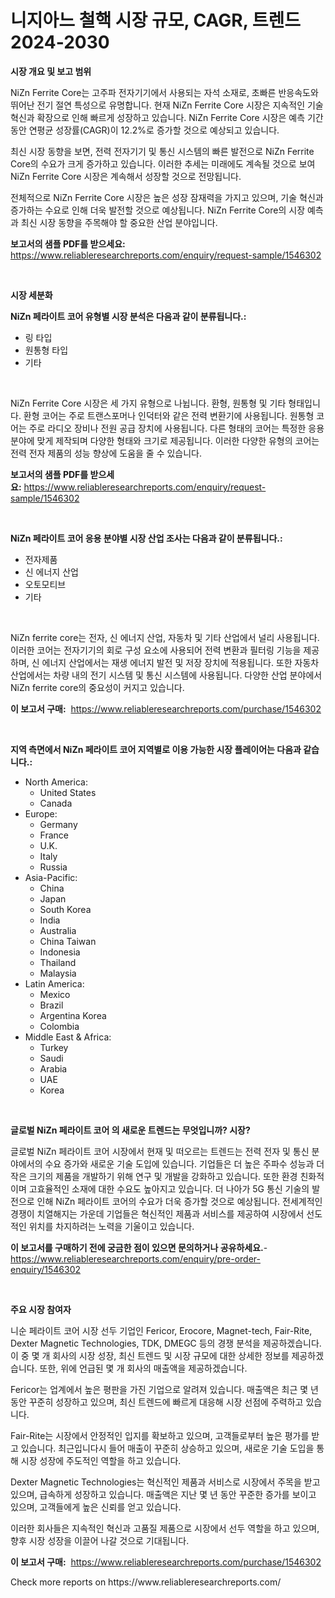 <p><h1>니지아느 철핵 시장 규모, CAGR, 트렌드 2024-2030</h1></p><p><strong>시장 개요 및 보고 범위</strong></p>
<p><p>NiZn Ferrite Core는 고주파 전자기기에서 사용되는 자석 소재로, 초빠른 반응속도와 뛰어난 전기 절연 특성으로 유명합니다. 현재 NiZn Ferrite Core 시장은 지속적인 기술 혁신과 확장으로 인해 빠르게 성장하고 있습니다. NiZn Ferrite Core 시장은 예측 기간 동안 연평균 성장률(CAGR)이 12.2%로 증가할 것으로 예상되고 있습니다.</p><p>최신 시장 동향을 보면, 전력 전자기기 및 통신 시스템의 빠른 발전으로 NiZn Ferrite Core의 수요가 크게 증가하고 있습니다. 이러한 추세는 미래에도 계속될 것으로 보여 NiZn Ferrite Core 시장은 계속해서 성장할 것으로 전망됩니다.</p><p>전체적으로 NiZn Ferrite Core 시장은 높은 성장 잠재력을 가지고 있으며, 기술 혁신과 증가하는 수요로 인해 더욱 발전할 것으로 예상됩니다. NiZn Ferrite Core의 시장 예측과 최신 시장 동향을 주목해야 할 중요한 산업 분야입니다.</p></p>
<p><strong>보고서의 샘플 PDF를 받으세요:</strong> <a href="https://www.reliableresearchreports.com/enquiry/request-sample/1546302">https://www.reliableresearchreports.com/enquiry/request-sample/1546302</a></p>
<p>&nbsp;</p>
<p><strong>시장 세분화</strong></p>
<p><strong>NiZn 페라이트 코어 유형별 시장 분석은 다음과 같이 분류됩니다.:</strong></p>
<p><ul><li>링 타입</li><li>원통형 타입</li><li>기타</li></ul></p>
<p>&nbsp;</p>
<p><p>NiZn Ferrite Core 시장은 세 가지 유형으로 나뉩니다. 환형, 원통형 및 기타 형태입니다. 환형 코어는 주로 트랜스포머나 인덕터와 같은 전력 변환기에 사용됩니다. 원통형 코어는 주로 라디오 장비나 전원 공급 장치에 사용됩니다. 다른 형태의 코어는 특정한 응용 분야에 맞게 제작되며 다양한 형태와 크기로 제공됩니다. 이러한 다양한 유형의 코어는 전력 전자 제품의 성능 향상에 도움을 줄 수 있습니다.</p></p>
<p><strong>보고서의 샘플 PDF를 받으세요:</strong>&nbsp;<a href="https://www.reliableresearchreports.com/enquiry/request-sample/1546302">https://www.reliableresearchreports.com/enquiry/request-sample/1546302</a></p>
<p>&nbsp;</p>
<p><strong> NiZn 페라이트 코어 응용 분야별 시장 산업 조사는 다음과 같이 분류됩니다.:</strong></p>
<p><ul><li>전자제품</li><li>신 에너지 산업</li><li>오토모티브</li><li>기타</li></ul></p>
<p>&nbsp;</p>
<p><p>NiZn ferrite core는 전자, 신 에너지 산업, 자동차 및 기타 산업에서 널리 사용됩니다. 이러한 코어는 전자기기의 회로 구성 요소에 사용되어 전력 변환과 필터링 기능을 제공하며, 신 에너지 산업에서는 재생 에너지 발전 및 저장 장치에 적용됩니다. 또한 자동차 산업에서는 차량 내의 전기 시스템 및 통신 시스템에 사용됩니다. 다양한 산업 분야에서 NiZn ferrite core의 중요성이 커지고 있습니다.</p></p>
<p><strong>이 보고서 구매:</strong>&nbsp; <a href="https://www.reliableresearchreports.com/purchase/1546302">https://www.reliableresearchreports.com/purchase/1546302</a></p>
<p>&nbsp;</p>
<p><strong>지역 측면에서 NiZn 페라이트 코어 지역별로 이용 가능한 시장 플레이어는 다음과 같습니다.:</strong></p>
<p><ul>
    <li>
        North America:
        <ul>
            <li>United States</li>
            <li>Canada</li>
        </ul>
    </li>
    <li>
        Europe:
        <ul>
            <li>Germany</li>
            <li>France</li>
            <li>U.K.</li>
            <li>Italy</li>
            <li>Russia</li>
        </ul>
    </li>
    <li>
        Asia-Pacific:
        <ul>
            <li>China</li>
            <li>Japan</li>
            <li>South Korea</li>
            <li>India</li>
            <li>Australia</li>
            <li>China Taiwan</li>
            <li>Indonesia</li>
            <li>Thailand</li>
            <li>Malaysia</li>
        </ul>
    </li>
    <li>
        Latin America:
        <ul>
            <li>Mexico</li>
            <li>Brazil</li>
            <li>Argentina Korea</li>
            <li>Colombia</li>
        </ul>
    </li>
    <li>
        Middle East & Africa:
        <ul>
            <li>Turkey</li>
            <li>Saudi</li>
            <li>Arabia</li>
            <li>UAE</li>
            <li>Korea</li>
        </ul>
    </li>
    </ul></p>
<p>&nbsp;</p>
<p><strong>글로벌 NiZn 페라이트 코어 의 새로운 트렌드는 무엇입니까? 시장?</strong></p>
<p><p>글로벌 NiZn 페라이트 코어 시장에서 현재 및 떠오르는 트렌드는 전력 전자 및 통신 분야에서의 수요 증가와 새로운 기술 도입에 있습니다. 기업들은 더 높은 주파수 성능과 더 작은 크기의 제품을 개발하기 위해 연구 및 개발을 강화하고 있습니다. 또한 환경 친화적이며 고효율적인 소재에 대한 수요도 높아지고 있습니다. 더 나아가 5G 통신 기술의 발전으로 인해 NiZn 페라이트 코어의 수요가 더욱 증가할 것으로 예상됩니다. 전세계적인 경쟁이 치열해지는 가운데 기업들은 혁신적인 제품과 서비스를 제공하여 시장에서 선도적인 위치를 차지하려는 노력을 기울이고 있습니다.</p></p>
<p><strong>이 보고서를 구매하기 전에 궁금한 점이 있으면 문의하거나 공유하세요.</strong>- <a href="https://www.reliableresearchreports.com/enquiry/pre-order-enquiry/1546302">https://www.reliableresearchreports.com/enquiry/pre-order-enquiry/1546302</a></p>
<p>&nbsp;</p>
<p><strong>주요 시장 참여자</strong></p>
<p><p>니순 페라이트 코어 시장 선두 기업인 Fericor, Erocore, Magnet-tech, Fair-Rite, Dexter Magnetic Technologies, TDK, DMEGC 등의 경쟁 분석을 제공하겠습니다. 이 중 몇 개 회사의 시장 성장, 최신 트렌드 및 시장 규모에 대한 상세한 정보를 제공하겠습니다. 또한, 위에 언급된 몇 개 회사의 매출액을 제공하겠습니다.</p><p>Fericor는 업계에서 높은 평판을 가진 기업으로 알려져 있습니다. 매출액은 최근 몇 년 동안 꾸준히 성장하고 있으며, 최신 트렌드에 빠르게 대응해 시장 선점에 주력하고 있습니다.</p><p>Fair-Rite는 시장에서 안정적인 입지를 확보하고 있으며, 고객들로부터 높은 평가를 받고 있습니다. 최근입니다시 들어 매출이 꾸준히 상승하고 있으며, 새로운 기술 도입을 통해 시장 성장에 주도적인 역할을 하고 있습니다.</p><p>Dexter Magnetic Technologies는 혁신적인 제품과 서비스로 시장에서 주목을 받고 있으며, 급속하게 성장하고 있습니다. 매출액은 지난 몇 년 동안 꾸준한 증가를 보이고 있으며, 고객들에게 높은 신뢰를 얻고 있습니다.</p><p>이러한 회사들은 지속적인 혁신과 고품질 제품으로 시장에서 선두 역할을 하고 있으며, 향후 시장 성장을 이끌어 나갈 것으로 기대됩니다.</p></p>
<p><strong>이 보고서 구매:</strong>&nbsp;&nbsp;<a href="https://www.reliableresearchreports.com/purchase/1546302">https://www.reliableresearchreports.com/purchase/1546302</a></p>
<p>Check more reports on https://www.reliableresearchreports.com/</p>
